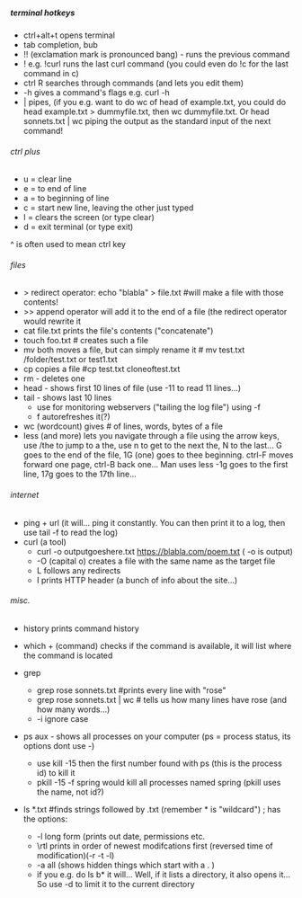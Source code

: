 ##### terminal hotkeys

- ctrl+alt+t opens terminal
- tab completion, bub
- !! (exclamation mark is pronounced bang) - runs the previous command
- ! e.g. !curl runs the last curl command (you could even do !c for the last command in c)
- ctrl R searches through commands (and lets you edit them)
- -h gives a command's flags e.g. curl -h
- | pipes, (if you e.g. want to do wc of head of example.txt, you could do head example.txt > dummyfile.txt, then wc dummyfile.txt. Or head sonnets.txt | wc piping the output as the standard input of the next command!

###### ctrl plus
- u = clear line
- e = to end of line
- a = to beginning of line
- c = start new line, leaving the other just typed
- l = clears the screen (or type clear)
- d = exit terminal (or type exit)

^ is often used to mean ctrl key

###### files
- \> redirect operator:    echo "blabla" > file.txt #will make a file with those contents!
- \>> append operator will add it to the end of a file (the redirect operator would rewrite it
- cat file.txt prints the file's contents ("concatenate")
- touch foo.txt # creates such a file
- mv both moves a file, but can simply rename it # mv test.txt /folder/test.txt or test1.txt
- cp copies a file #cp test.txt cloneoftest.txt
- rm - deletes one
- head - shows first 10 lines of file (use -11 to read 11 lines...) 
- tail - shows last 10 lines
  - use for monitoring webservers ("tailing the log file") using -f
  - f autorefreshes it(?)
- wc (wordcount) gives # of lines, words, bytes of a file
- less (and more) lets you navigate through a file using the arrow keys, use /the to jump to a the, use n to get to the next the, N to the last... G goes to the end of the file, 1G (one) goes to thee beginning. ctrl-F moves forward one page, ctrl-B back one... Man uses less
  -1g goes to the first line, 17g goes to the 17th line...

###### internet
- ping + url (it will... ping it constantly. You can then print it to a log, then use tail -f to read the log)
- curl (a tool)
  - curl -o outputgoeshere.txt https://blabla.com/poem.txt ( -o is output)
  - -O (capital o) creates a file with the same name as the target file
  - L follows any redirects
  - I prints HTTP header (a bunch of info about the site...)

###### misc.

- history prints command history
- which + (command) checks if the command is available, it will list where the command is located

- grep
  - grep rose sonnets.txt #prints every line with "rose"
  - grep rose sonnets.txt | wc # tells us how many lines have rose (and how many words...)
  - -i ignore case

- ps aux - shows all processes on your computer (ps = process status, its options dont use -)
  - use kill -15 then the first number found with ps (this is the process id) to kill it
  - pkill -15 -f spring would kill all processes named spring (pkill uses the name, not id?)

- ls \*.txt #finds strings followed by .txt (remember * is "wildcard") ; has the options:
  - \-l long form (prints out date, permissions etc.
  - \rtl prints in order of newest modifcations first (reversed time of modification)(-r -t -l)
  - \-a all (shows hidden things which start with a . )
  - if you e.g. do ls b* it will... Well, if it lists a directory, it also opens it... So use \-d to limit it to the current directory
  
